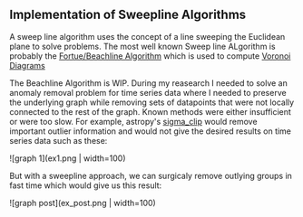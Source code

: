 ## Implementation of Sweepline Algorithms

A sweep line algorithm uses the concept of a line sweeping the Euclidean plane to solve problems. The most well known Sweep line ALgorithm is probably the [Fortue/Beachline Algorithm](https://en.wikipedia.org/wiki/Fortune%27s_algorithm) which is used to compute [Voronoi Diagrams](https://en.wikipedia.org/wiki/Voronoi_diagram)

The Beachline Algorithm is WIP. During my reasearch I needed to solve an anomaly removal problem for time series data where I needed to preserve the underlying graph while removing sets of datapoints that were not locally connected to the rest of the graph. Known methods were either insufficient or were too slow. For example, astropy's [sigma\_clip](https://docs.astropy.org/en/stable/api/astropy.stats.sigma_clip.html) would remove important outlier information and would not give the desired results on time series data such as these:

![graph 1](ex1.png | width=100)

But with a sweepline approach, we can surgicaly remove outlying groups in fast time which would give us this result:

![graph post](ex_post.png | width=100)
